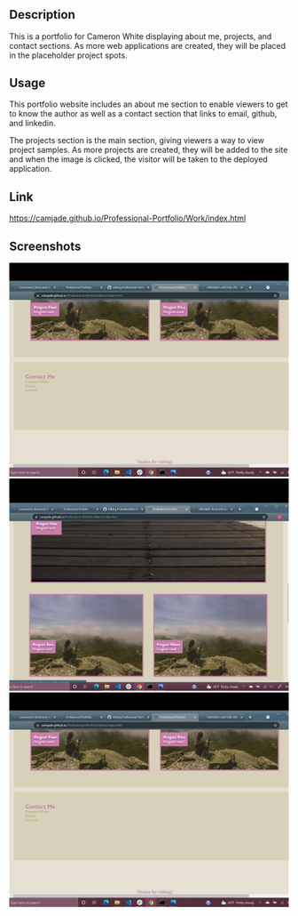 # <Professional-Portfolio>

## Description

This is a portfolio for Cameron White displaying about me, projects, and contact sections. As more web applications are created, they will be placed in the placeholder project spots. 

## Usage

This portfolio website includes an about me section to enable viewers to get to know the author as well as a contact section that links to email, github, and linkedin. 

The projects section is the main section, giving viewers a way to view project samples. As more projects are created, they will be added to the site and when the image is clicked, the visitor will be taken to the deployed application.

## Link
https://camjade.github.io/Professional-Portfolio/Work/index.html


## Screenshots
![About Me Section](/Assets/ContactMeScreenShot.png)
![Projects Section](/Assets/ProjectScreenShot.png)
![Contact Me Section](/Assets/ContactMeScreenShot.png)
  

  
